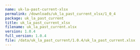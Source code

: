 ```yaml
---
name: uk-la-past-current-xlsx
permalink: /downloads/uk_la_past_current_xlsx/1_0_4
package: uk_la_past_current
title: uk_la_past_current_xlsx
filename: uk_la_past_current.xlsx
version: 1.0.4
full_version: 1.0.4
file: /data/uk_la_past_current/1.0.4/uk_la_past_current.xlsx
---
```


